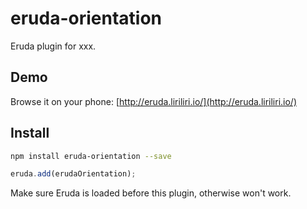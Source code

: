 # eruda-orientation

Eruda plugin for xxx.

## Demo

Browse it on your phone: 
[http://eruda.liriliri.io/](http://eruda.liriliri.io/)

## Install

```bash
npm install eruda-orientation --save
```

```javascript
eruda.add(erudaOrientation);
```

Make sure Eruda is loaded before this plugin, otherwise won't work.